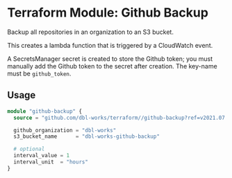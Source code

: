 # Terraform Module: Github Backup

Backup all repositories in an organization to an S3 bucket.

This creates a lambda function that is triggered by a CloudWatch event.

A SecretsManager secret is created to store the Github token; you must manually add the Github token to the secret after creation. The key-name must be `github_token`.

## Usage

```terraform
module "github-backup" {
  source = "github.com/dbl-works/terraform//github-backup?ref=v2021.07.05"

  github_organization = "dbl-works"
  s3_bucket_name      = "dbl-works-github-backup"

  # optional
  interval_value = 1
  interval_unit  = "hours"
}
```
